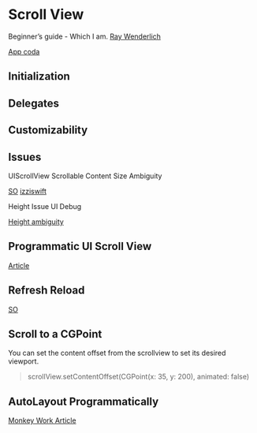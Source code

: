 # Scroll View

Beginner’s guide - Which I am. [Ray Wenderlich](https://www.raywenderlich.com/5758454-uiscrollview-tutorial-getting-started)

[App coda](https://www.appcoda.com/uiscrollview-introduction/)


## Initialization


## Delegates


## Customizability




## Issues



UIScrollView Scrollable Content Size Ambiguity

 [SO](https://stackoverflow.com/questions/19036228/uiscrollview-scrollable-content-size-ambiguity)
[izziswift](https://izziswift.com/uiscrollview-scrollable-content-size-ambiguity/)


 Height Issue UI Debug

[Height ambiguity](https://exceptionshub.com/uiscrollview-scrollable-content-size-ambiguity.html)

## Programmatic UI Scroll View


[Article](http://swiftdeveloperblog.com/uiscrollview-programmatically-add-uiimageview-as-subview/)

## Refresh Reload


[SO](https://stackoverflow.com/questions/9217772/best-way-to-refresh-reload-uiscrollview)


## Scroll to a CGPoint

You can set the content offset from the scrollview to set its desired viewport.
> scrollView.setContentOffset(CGPoint(x: 35, y: 200), animated: false)

## AutoLayout Programmatically

[Monkey Work Article](https://monkey.work/blog/2020-11-08-uiscrollview/)